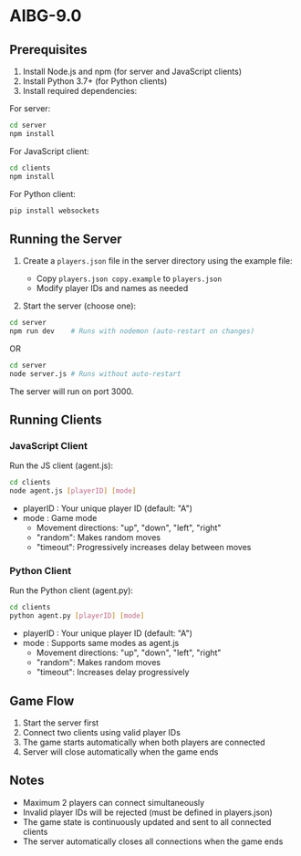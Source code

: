 # AIBG-9.0

## Prerequisites

1. Install Node.js and npm (for server and JavaScript clients)
2. Install Python 3.7+ (for Python clients)
3. Install required dependencies:

For server:

```bash
cd server
npm install
```

For JavaScript client:

```bash
cd clients
npm install
```

For Python client:

```bash
pip install websockets
```

## Running the Server

1. Create a `players.json` file in the server directory using the example file:

   - Copy `players.json copy.example` to `players.json`
   - Modify player IDs and names as needed

2. Start the server (choose one):

```bash
cd server
npm run dev    # Runs with nodemon (auto-restart on changes)
```

OR

```bash
cd server
node server.js # Runs without auto-restart
```

The server will run on port 3000.

## Running Clients

### JavaScript Client

Run the JS client (agent.js):

```bash
cd clients
node agent.js [playerID] [mode]
```

- playerID : Your unique player ID (default: "A")
- mode : Game mode
  - Movement directions: "up", "down", "left", "right"
  - "random": Makes random moves
  - "timeout": Progressively increases delay between moves

### Python Client

Run the Python client (agent.py):

```bash
cd clients
python agent.py [playerID] [mode]
```

- playerID : Your unique player ID (default: "A")
- mode : Supports same modes as agent.js
  - Movement directions: "up", "down", "left", "right"
  - "random": Makes random moves
  - "timeout": Increases delay progressively

## Game Flow

1. Start the server first
2. Connect two clients using valid player IDs
3. The game starts automatically when both players are connected
4. Server will close automatically when the game ends

## Notes

- Maximum 2 players can connect simultaneously
- Invalid player IDs will be rejected (must be defined in players.json)
- The game state is continuously updated and sent to all connected clients
- The server automatically closes all connections when the game ends
